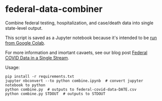# federal-data-combiner

Combine federal testing, hospitalization, and case/death data into single state-level output.

This script is saved as a Jupyter notebook because it's intended to be [run from Google Colab](https://colab.research.google.com/github/COVID19Tracking/covid-tracking-data/blob/master/data-collection-scripts/federal-data-combiner/combine.ipynb).

For more information and imortant cavaets, see our blog post [Federal COVID Data in a Single Stream](https://covidtracking.com/analysis-updates/federal-covid-data-single-stream).

Usage:
```shell script
pip install -r requirements.txt
jupyter nbconvert --to python combine.ipynb  # convert jupyter notebook to python
python combine.py  # outputs to federal-covid-data-DATE.csv
python combine.py STDOUT  # outputs to STDOUT
```
